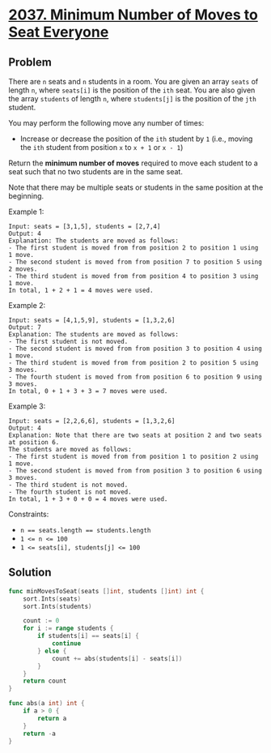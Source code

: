 # [2037. Minimum Number of Moves to Seat Everyone](https://leetcode.com/problems/minimum-number-of-moves-to-seat-everyone/)

## Problem

There are `n` seats and `n` students in a room. You are given an array `seats` of length `n`, where `seats[i]` is the position of the `ith` seat. You are also given the array `students` of length `n`, where `students[j]` is the position of the `jth` student.

You may perform the following move any number of times:

- Increase or decrease the position of the `ith` student by `1` (i.e., moving the `ith` student from position `x` to `x + 1` or `x - 1`)

Return the **minimum number of moves** required to move each student to a seat such that no two students are in the same seat.

Note that there may be multiple seats or students in the same position at the beginning.

 

Example 1:

```
Input: seats = [3,1,5], students = [2,7,4]
Output: 4
Explanation: The students are moved as follows:
- The first student is moved from from position 2 to position 1 using 1 move.
- The second student is moved from from position 7 to position 5 using 2 moves.
- The third student is moved from from position 4 to position 3 using 1 move.
In total, 1 + 2 + 1 = 4 moves were used.
```

Example 2:

```
Input: seats = [4,1,5,9], students = [1,3,2,6]
Output: 7
Explanation: The students are moved as follows:
- The first student is not moved.
- The second student is moved from from position 3 to position 4 using 1 move.
- The third student is moved from from position 2 to position 5 using 3 moves.
- The fourth student is moved from from position 6 to position 9 using 3 moves.
In total, 0 + 1 + 3 + 3 = 7 moves were used.
```

Example 3:

```
Input: seats = [2,2,6,6], students = [1,3,2,6]
Output: 4
Explanation: Note that there are two seats at position 2 and two seats at position 6.
The students are moved as follows:
- The first student is moved from from position 1 to position 2 using 1 move.
- The second student is moved from from position 3 to position 6 using 3 moves.
- The third student is not moved.
- The fourth student is not moved.
In total, 1 + 3 + 0 + 0 = 4 moves were used.
``` 

Constraints:

- `n == seats.length == students.length`
- `1 <= n <= 100`
- `1 <= seats[i], students[j] <= 100`

## Solution

```go
func minMovesToSeat(seats []int, students []int) int {
	sort.Ints(seats)
	sort.Ints(students)

	count := 0
	for i := range students {
		if students[i] == seats[i] {
			continue
		} else {
			count += abs(students[i] - seats[i])
		}
	}
	return count
}

func abs(a int) int {
	if a > 0 {
		return a
	}
	return -a
}
```